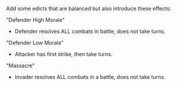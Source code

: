 Add some edicts that are balanced but also introduce these effects:

"Defender High Morale"
* Defender resolves ALL combats in battle, does not take turns.

"Defender Low Morale"
* Attacker has first strike, then take turns.

"Massacre"
* Invader resolves ALL combats in a battle, does not take turns.